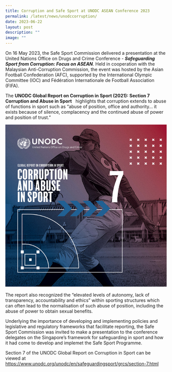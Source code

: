 ```yaml
---
title: Corruption and Safe Sport at UNODC ASEAN Conference 2023
permalink: /latest/news/unodccorruption/
date: 2023-06-22
layout: post
description: ""
image: ""
---
```

On 16 May 2023, the Safe Sport Commission delivered a presentation at the United Nations Office on Drugs and Crime Conference - ***Safeguarding Sport from Corruption: Focus on ASEAN***.  Held in cooperation with the Malaysian Anti-Corruption Commission, the event was hosted by the Asian Football Confederation (AFC), supported by the International Olympic Committee (IOC) and Fédération Internationale de Football Association (FIFA).


The **UNODC Global Report on Corruption in Sport (2021): Section 7 Corruption and Abuse in Sport**   highlights that corruption extends to abuse of functions in sport such as “abuse of position, office and authority… it exists because of silence, complacency and the continued abuse of power and position of trust.”

![picture of Section 7 of UNODC Report](/images/undoc7.png)


The report also recognized the “elevated levels of autonomy, lack of transparency, accountability and ethics” within sporting structures which can often lead to the normalisation of such abuse of position, including the abuse of power to obtain sexual benefits.

Underlying the importance of developing and implementing policies and legislative and regulatory frameworks that facilitate reporting, the Safe Sport Commission was invited to make a presentation to the conference delegates on the Singapore’s framework for safeguarding in sport and how it had come to develop and implemet the Safe Sport Programme. 


Section 7 of the UNODC Global Report on Corruption in Sport can be viewed at https://www.unodc.org/unodc/en/safeguardingsport/grcs/section-7.html
